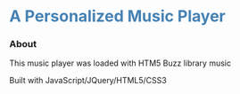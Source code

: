 # <span style="color:steelblue"> A Personalized Music Player

### About

This music player was loaded with HTM5 Buzz library music


Built with JavaScript/JQuery/HTML5/CSS3